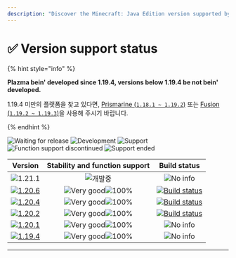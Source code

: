 ```yaml
---
description: "Discover the Minecraft: Java Edition version supported by Plazma."
---
```


# ✅ Version support status

{% hint style="info" %}

**Plazma bein' developed since 1.19.4, versions below 1.19.4 be not bein' developed.**

1.19.4 미만의 플랫폼을 찾고 있다면, [Prismarine (`1.18.1 ~ 1.19.2`)](https://github.com/PrismarineTeam/Prismarine) 또는 [Fusion (`1.19.2 ~ 1.19.3`)](https://github.com/RuinedTechnologyUnify/Fusion)을 사용해 주시기 바랍니다.

{% endhint %}

[wtr]: https://badge.plazmamc.org/0/Waitin%20for%20Release
[idv]: https://badge.plazmamc.org/1/development
[atv]: https://badge.plazmamc.org/2/support
[fse]: https://badge.plazmamc.org/6/function%20support%20discontinued
[eol]: https://badge.plazmamc.org/4/support%20ended
[ukn]: https://badge.plazmamc.org/0/No%20info
[vgd]: https://badge.plazmamc.org/1/Very%20good
[mid]: https://badge.plazmamc.org/6/ordinary
[100]: https://badge.plazmamc.org/percent/100

![Waiting for release][wtr] ![Development][idv] ![Support][atv] ![Function support discontinued][fse] ![Support ended][eol]

|                                      Version                                      | Stability    and    function support |                                              Build status                                             |
| :-------------------------------------------------------------------------------: | :----------------------------------: | :---------------------------------------------------------------------------------------------------: |
|                    ![1.21.1](https://badge.plazmamc.org/0/1.21)                   |              ![개발중][idv]             |                                            ![No info][ukn]                                            |
| [![1.20.6](https://badge.plazmamc.org/2/1.20.6)](https://git.plazmamc.org/1.20.6) |     ![Very good][vgd]![100%][100]    | [![Build status](https://build.plazmamc.org/1.20.6)](https://build.plazmamc.org/1.20.6?redirect=true) |
| [![1.20.4](https://badge.plazmamc.org/6/1.20.4)](https://git.plazmamc.org/1.20.4) |     ![Very good][vgd]![100%][100]    | [![Build status](https://build.plazmamc.org/1.20.4)](https://build.plazmamc.org/1.20.4?redirect=true) |
| [![1.20.2](https://badge.plazmamc.org/4/1.20.2)](https://git.plazmamc.org/1.20.2) |     ![Very good][vgd]![100%][100]    | [![Build status](https://build.plazmamc.org/1.20.2)](https://build.plazmamc.org/1.20.2?redirect=true) |
| [![1.20.1](https://badge.plazmamc.org/4/1.20.1)](https://git.plazmamc.org/1.20.1) |     ![Very good][vgd]![100%][100]    |                                            ![No info][ukn]                                            |
| [![1.19.4](https://badge.plazmamc.org/4/1.19.4)](https://git.plazmamc.org/1.19.4) |     ![Very good][vgd]![100%][100]    |                                            ![No info][ukn]                                            |

***
